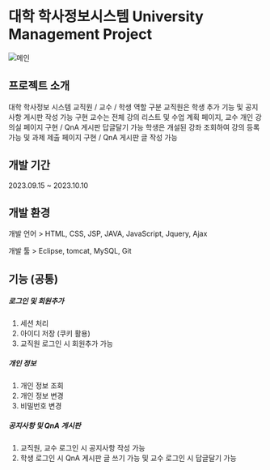 # 대학 학사정보시스템 University Management Project

![메인](https://github.com/10-Sion/September_Project/assets/140682709/5f7b109f-2e75-4b05-a86b-984ec8829f8b)


## 프로젝트 소개
대학 학사정보 시스템
교직원 / 교수 / 학생 역할 구분
교직원은 학생 추가 기능 및 공지사항 게시판 작성 가능 구현
교수는 전체 강의 리스트 및 수업 계획 페이지, 교수 개인 강의실 페이지 구현 / QnA 게시판 답글달기 가능
학생은 개설된 강좌 조회하여 강의 등록 가능 및 과제 제출 페이지 구현 / QnA 게시판 글 작성 가능

## 개발 기간
2023.09.15 ~ 2023.10.10

## 개발 환경
개발 언어 > 
HTML, CSS, JSP, JAVA, JavaScript, Jquery, Ajax

개발 툴 > 
Eclipse, tomcat, MySQL, Git 

## 기능 (공통)
##### 로그인 및 회원추가
1. 세션 처리
2. 아이디 저장 (쿠키 활용)
3. 교직원 로그인 시 회원추가 가능
   
##### 개인 정보
1. 개인 정보 조회
2. 개인 정보 변경
3. 비밀번호 변경

##### 공지사항 및 QnA 게시판
1. 교직원, 교수 로그인 시 공지사항 작성 가능
2. 학생 로그인 시 QnA 게시판 글 쓰기 가능 및 교수 로그인 시 답글달기 가능


